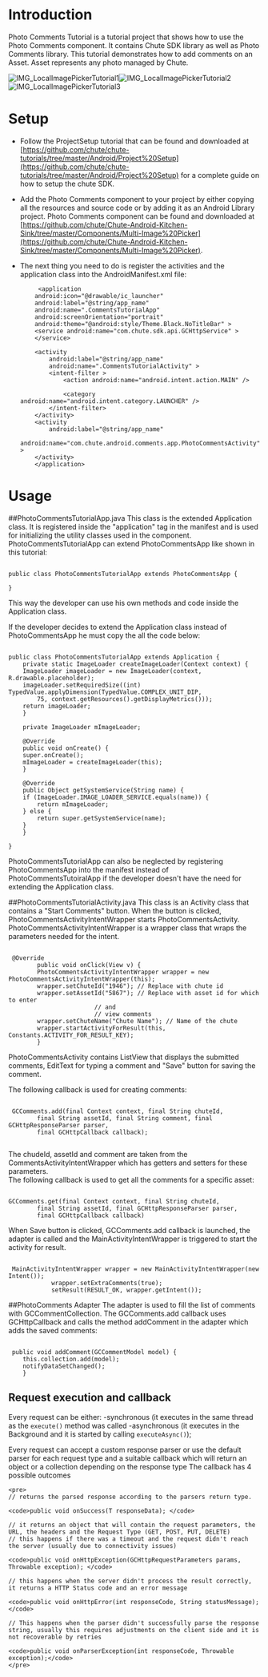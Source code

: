 Introduction
====

Photo Comments Tutorial is a tutorial project that shows how to use the Photo Comments component. It contains Chute SDK library as well as Photo Comments library. 
This tutorial demonstrates how to add comments on an Asset. Asset represents any photo managed by Chute. 

![IMG_LocalImagePickerTutorial1](https://github.com/chute/chute-tutorials/raw/master/Android/LocalImagePickerTutorial/screenshots/IMG_LocalImagePickerTutorial1.png)![IMG_LocalImagePickerTutorial2](https://github.com/chute/chute-tutorials/raw/master/Android/LocalImagePickerTutorial/screenshots/IMG_LocalImagePickerTutorial2.png)![IMG_LocalImagePickerTutorial3](https://github.com/chute/chute-tutorials/raw/master/Android/LocalImagePickerTutorial/screenshots/IMG_LocalImagePickerTutorial3.png)

Setup
====

* Follow the ProjectSetup tutorial that can be found and downloaded at  
  [https://github.com/chute/chute-tutorials/tree/master/Android/Project%20Setup](https://github.com/chute/chute-tutorials/tree/master/Android/Project%20Setup) for a complete guide on how to setup the chute SDK.
  
* Add the Photo Comments component to your project by either copying all the resources and source code or by adding it as an Android Library project.
  Photo Comments component can be found and downloaded at [https://github.com/chute/Chute-Android-Kitchen-Sink/tree/master/Components/Multi-Image%20Picker](https://github.com/chute/Chute-Android-Kitchen-Sink/tree/master/Components/Multi-Image%20Picker).

* The next thing you need to do is register the activities and the application class into the AndroidManifest.xml file:

    ```
         <application
        android:icon="@drawable/ic_launcher"
        android:label="@string/app_name"
        android:name=".CommentsTutorialApp"
        android:screenOrientation="portrait"
        android:theme="@android:style/Theme.Black.NoTitleBar" >
        <service android:name="com.chute.sdk.api.GCHttpService" >
        </service>

        <activity
            android:label="@string/app_name"
            android:name=".CommentsTutorialActivity" >
            <intent-filter >
                <action android:name="android.intent.action.MAIN" />

                <category android:name="android.intent.category.LAUNCHER" />
            </intent-filter>
        </activity>
        <activity
            android:label="@string/app_name"
            android:name="com.chute.android.comments.app.PhotoCommentsActivity" >
        </activity>
        </application>
    ```

Usage
====

##PhotoCommentsTutorialApp.java 
This class is the extended Application class. It is registered inside the "application" tag in the manifest and is used for initializing the utility classes used in the component.
PhotoCommentsTutorialApp can extend PhotoCommentsApp like shown in this tutorial:

<pre><code>
public class PhotoCommentsTutorialApp extends PhotoCommentsApp {

}
</code></pre>

This way the developer can use his own methods and code inside the Application class. 

If the developer decides to extend the Application class instead of PhotoCommentsApp he must copy the all the code below:

<pre><code>
public class PhotoCommentsTutorialApp extends Application {
    private static ImageLoader createImageLoader(Context context) {
	ImageLoader imageLoader = new ImageLoader(context, R.drawable.placeholder);
	imageLoader.setRequiredSize((int) TypedValue.applyDimension(TypedValue.COMPLEX_UNIT_DIP,
		75, context.getResources().getDisplayMetrics()));
	return imageLoader;
    }

    private ImageLoader mImageLoader;

    @Override
    public void onCreate() {
	super.onCreate();
	mImageLoader = createImageLoader(this);
    }

    @Override
    public Object getSystemService(String name) {
	if (ImageLoader.IMAGE_LOADER_SERVICE.equals(name)) {
	    return mImageLoader;
	} else {
	    return super.getSystemService(name);
	}
    }

}
</code></pre>

PhotoCommentsTutorialApp can also be neglected by registering PhotoCommentsApp into the manifest instead of PhotoCommentsTutoiralApp if the developer doesn't have the need for extending the Application class.
 
##PhotoCommentsTutorialActivity.java 
This class is an Activity class that contains a "Start Comments" button. When the button is clicked, PhotoCommentsActivityIntentWrapper starts PhotoCommentsActivity. PhotoCommentsActivityIntentWrapper is a wrapper class that wraps the parameters needed for the intent.

<pre><code>
 @Override
	    public void onClick(View v) {
		PhotoCommentsActivityIntentWrapper wrapper = new PhotoCommentsActivityIntentWrapper(this);
		wrapper.setChuteId("1946"); // Replace with chute id
		wrapper.setAssetId("5867"); // Replace with asset id for which to enter
					    // and
					    // view comments
		wrapper.setChuteName("Chute Name"); // Name of the chute
		wrapper.startActivityForResult(this, Constants.ACTIVITY_FOR_RESULT_KEY);
	    }
</code></pre>    

PhotoCommentsActivity contains ListView that displays the submitted comments, EditText for typing a comment and "Save" button for saving the comment.

The following callback is used for creating comments:
<pre><code>
 GCComments.add(final Context context, final String chuteId,
	    final String assetId, final String comment, final GCHttpResponseParser<T> parser,
	    final GCHttpCallback<T> callback);
		</code></pre>
The chudeId, assetId and comment are taken from the CommentsActivityIntentWrapper which has getters and setters for these parameters.		
The following callback is used to get all the comments for a specific asset:
<pre><code>
GCComments.get(final Context context, final String chuteId,
	    final String assetId, final GCHttpResponseParser<T> parser,
	    final GCHttpCallback<T> callback)
</code></pre>	
When Save button is clicked, GCComments.add callback is launched, the adapter is called and the MainActivityIntentWrapper is triggered to start the activity for result.
<pre><code>
 MainActivityIntentWrapper wrapper = new MainActivityIntentWrapper(new Intent());
		    wrapper.setExtraComments(true);
		    setResult(RESULT_OK, wrapper.getIntent());
</code></pre>

##PhotoComments Adapter
The adapter is used to fill the list of comments with GCCommentCollection. The GCComments.add callback uses GCHttpCallback<GCCommentModel> and calls the method addComment in the adapter which adds the saved comments:
<pre><code>
 public void addComment(GCCommentModel model) {
	this.collection.add(model);
	notifyDataSetChanged();
    }
</code></pre>
		    
## Request execution and callback

 Every request can be either:
-synchronous (it executes in the same thread as the <code>execute()</code> method was called
-asynchronous (it executes in the Background and it is started by calling <code>executeAsync()</code>);

 Every request can accept a custom response parser or use the default parser for each request type and a suitable callback which will return an object or a collection depending on the response type
 The callback has 4 possible outcomes

	<pre>
	// returns the parsed response according to the parsers return type.
	
	<code>public void onSuccess(T responseData); </code>
    
	// it returns an object that will contain the request parameters, the URL, the headers and the Request Type (GET, POST, PUT, DELETE)
	// this happens if there was a timeout and the request didn't reach the server (usually due to connectivity issues)
    
	<code>public void onHttpException(GCHttpRequestParameters params, Throwable exception); </code>
	
	// this happens when the server didn't process the result correctly, it returns a HTTP Status code and an error message
    
	<code>public void onHttpError(int responseCode, String statusMessage);</code>
	
	// This happens when the parser didn't successfully parse the response string, usually this requires adjustments on the client side and it is not recoverable by retries
	
	<code>public void onParserException(int responseCode, Throwable exception);</code>
	</pre>
